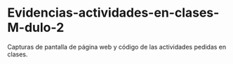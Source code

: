# Evidencias-actividades-en-clases-M-dulo-2
Capturas de pantalla de página web y código de las actividades pedidas en clases.
